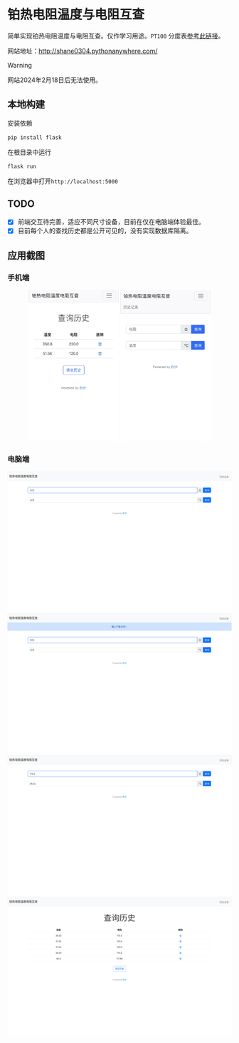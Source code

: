 # 铂热电阻温度与电阻互查

简单实现铂热电阻温度与电阻互查。仅作学习用途。`PT100` 分度表[参考此链接](https://itsirl.com/images/references/datasheets/1407280925pt100din.pdf)。

网站地址：http://shane0304.pythonanywhere.com/

> [!WARNING]
> 网站2024年2月18日后无法使用。

## 本地构建

安装依赖
```bash
pip install flask
```
在根目录中运行
```bash
flask run
```
在浏览器中打开`http://localhost:5000`

## TODO
- [x] 前端交互待完善，适应不同尺寸设备，目前在仅在电脑端体验最佳。
- [x] 目前每个人的查找历史都是公开可见的，没有实现数据库隔离。

## 应用截图

### 手机端
<div style="display:inline-block" align=center>
  <img src="./asserts/5.jpg" alt="image1" width="40%">
  <img src="./asserts/6.jpg" alt="image2" width="40%">
</div>

### 电脑端
![1](./asserts/1.1.png)
![2](./asserts/2.2.png)
![3](./asserts/3.3.png)
![4](./asserts/4.4.png)
